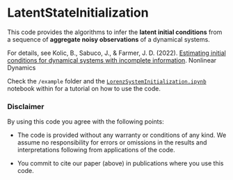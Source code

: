 # LatentStateInitialization

This code provides the algorithms to infer the **latent initial conditions** from a sequence of **aggregate noisy observations** of a dynamical systems.

For details, see Kolic, B., Sabuco, J., & Farmer, J. D. (2022). [Estimating initial conditions for dynamical systems with incomplete information](https://link.springer.com/article/10.1007/s11071-022-07365-y). Nonlinear Dynamics

Check the `/example` folder and the [`LorenzSystemInitialization.ipynb`](https://github.com/blas-ko/LatentStateInitialization/blob/main/example/LorenzSystemInitialization.ipynb) notebook within for a tutorial on how to use the code.

### Disclaimer
  
By using this code you agree with the following points:

- The code is provided without any warranty or conditions of any kind. We assume no responsibility for errors or omissions in the results and interpretations following from applications of the code.

- You commit to cite our paper (above) in publications where you use this code.
